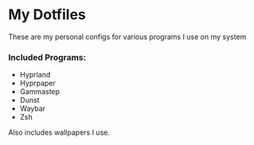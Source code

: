 # My Dotfiles
These are my personal configs for various programs I use on my system

### Included Programs:
- Hyprland
- Hyprpaper
- Gammastep
- Dunst
- Waybar
- Zsh

Also includes wallpapers I use.
